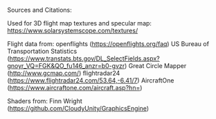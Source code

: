 Sources and Citations:

Used for 3D flight map textures and specular map:
    https://www.solarsystemscope.com/textures/

Flight data from: 
    openflights (https://openflights.org/faq)
    US Bureau of Transportation Statistics (https://www.transtats.bts.gov/DL_SelectFields.aspx?gnoyr_VQ=FGK&QO_fu146_anzr=b0-gvzr)
    Great Circle Mapper (http://www.gcmap.com/)
    flightradar24 (https://www.flightradar24.com/53.64,-6.41/7)
    AircraftOne (https://www.aircraftone.com/aircraft.asp?hn=)

Shaders from:
    Finn Wright (https://github.com/CloudyUnity/GraphicsEngine)
